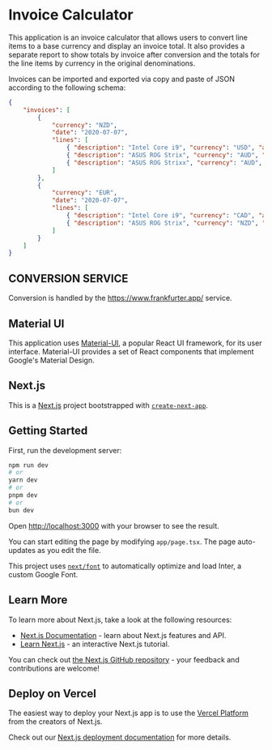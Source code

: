 # Invoice Calculator

This application is an invoice calculator that allows users to convert line items to a base currency and display an invoice total. It also provides a separate report to show totals by invoice after conversion and the totals for the line items by currency in the original denominations.

Invoices can be imported and exported via copy and paste of JSON according to the following schema:

```json
{
    "invoices": [
        {
            "currency": "NZD",
            "date": "2020-07-07",
            "lines": [
                { "description": "Intel Core i9", "currency": "USD", "amount": 700 },
                { "description": "ASUS ROG Strix", "currency": "AUD", "amount": 500 },
                { "description": "ASUS ROG Strixx", "currency": "AUD", "amount": 5100 }
            ]
        },
        {
            "currency": "EUR",
            "date": "2020-07-07",
            "lines": [
                { "description": "Intel Core i9", "currency": "CAD", "amount": 700 },
                { "description": "ASUS ROG Strix", "currency": "NZD", "amount": 500 }
            ]
        }
    ]
}

```

## CONVERSION SERVICE

Conversion is handled by the https://www.frankfurter.app/ service.

## Material UI

This application uses [Material-UI](https://mui.com/), a popular React UI framework, for its user interface. Material-UI provides a set of React components that implement Google's Material Design.

## Next.js

This is a [Next.js](https://nextjs.org/) project bootstrapped with [`create-next-app`](https://github.com/vercel/next.js/tree/canary/packages/create-next-app).

## Getting Started

First, run the development server:

```bash
npm run dev
# or
yarn dev
# or
pnpm dev
# or
bun dev
```

Open [http://localhost:3000](http://localhost:3000) with your browser to see the result.

You can start editing the page by modifying `app/page.tsx`. The page auto-updates as you edit the file.

This project uses [`next/font`](https://nextjs.org/docs/basic-features/font-optimization) to automatically optimize and load Inter, a custom Google Font.

## Learn More

To learn more about Next.js, take a look at the following resources:

- [Next.js Documentation](https://nextjs.org/docs) - learn about Next.js features and API.
- [Learn Next.js](https://nextjs.org/learn) - an interactive Next.js tutorial.

You can check out [the Next.js GitHub repository](https://github.com/vercel/next.js/) - your feedback and contributions are welcome!

## Deploy on Vercel

The easiest way to deploy your Next.js app is to use the [Vercel Platform](https://vercel.com/new?utm_medium=default-template&filter=next.js&utm_source=create-next-app&utm_campaign=create-next-app-readme) from the creators of Next.js.

Check out our [Next.js deployment documentation](https://nextjs.org/docs/deployment) for more details.
